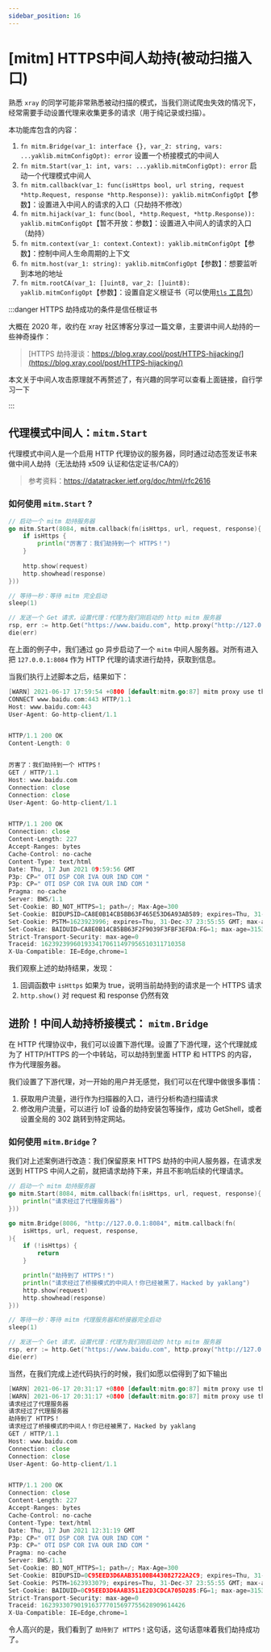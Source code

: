```yaml
---
sidebar_position: 16
---
```


# [mitm] HTTPS中间人劫持(被动扫描入口)

熟悉 `xray` 的同学可能非常熟悉被动扫描的模式，当我们测试爬虫失效的情况下，经常需要手动设置代理来收集更多的请求（用于纯记录或扫描）。

本功能库包含的内容：

1. `fn mitm.Bridge(var_1: interface {}, var_2: string, vars: ...yaklib.mitmConfigOpt): error` 设置一个桥接模式的中间人
1. `fn mitm.Start(var_1: int, vars: ...yaklib.mitmConfigOpt): error` 启动一个代理模式中间人
1. `fn mitm.callback(var_1: func(isHttps bool, url string, request *http.Request, response *http.Response)): yaklib.mitmConfigOpt`【参数】：设置进入中间人的请求的入口（只劫持不修改）
1. `fn mitm.hijack(var_1: func(bool, *http.Request, *http.Response)): yaklib.mitmConfigOpt`【暂不开放：参数】：设置进入中间人的请求的入口（劫持）
1. `fn mitm.context(var_1: context.Context): yaklib.mitmConfigOpt`【参数】：控制中间人生命周期的上下文
1. `fn mitm.host(var_1: string): yaklib.mitmConfigOpt`【参数】：想要监听到本地的地址
1. `fn mitm.rootCA(var_1: []uint8, var_2: []uint8): yaklib.mitmConfigOpt`【参数】：设置自定义根证书（可以使用[`tls` 工具包](./lib_tls)）

:::danger HTTPS 劫持成功的条件是信任根证书

大概在 2020 年，收约在 xray 社区博客分享过一篇文章，主要讲中间人劫持的一些神奇操作：

> [HTTPS 劫持漫谈：https://blog.xray.cool/post/HTTPS-hijacking/](https://blog.xray.cool/post/HTTPS-hijacking/)

本文关于中间人攻击原理就不再赘述了，有兴趣的同学可以查看上面链接，自行学习一下

:::

## 代理模式中间人：`mitm.Start`

代理模式中间人是一个启用 HTTP 代理协议的服务器，同时通过动态签发证书来做中间人劫持（无法劫持 x509 认证和估定证书/CA的）

> 参考资料：https://datatracker.ietf.org/doc/html/rfc2616

### 如何使用 `mitm.Start` ?

```go
// 启动一个 mitm 劫持服务器
go mitm.Start(8084, mitm.callback(fn(isHttps, url, request, response){
    if isHttps {
        println("厉害了：我们劫持到一个 HTTPS！")    
    }
    
    http.show(request)
    http.showhead(response)
}))

// 等待一秒：等待 mitm 完全启动
sleep(1)

// 发送一个 Get 请求，设置代理：代理为我们刚启动的 http mitm 服务器
rsp, err := http.Get("https://www.baidu.com", http.proxy("http://127.0.0.1:8084"))
die(err)
```

在上面的例子中，我们通过 go 异步启动了一个 `mitm` 中间人服务器。对所有进入把 `127.0.0.1:8084` 作为 HTTP 代理的请求进行劫持，获取到信息。 

当我们执行上述脚本之后，结果如下：

```go
[WARN] 2021-06-17 17:59:54 +0800 [default:mitm.go:87] mitm proxy use the default cert and key
CONNECT www.baidu.com:443 HTTP/1.1
Host: www.baidu.com:443
User-Agent: Go-http-client/1.1


HTTP/1.1 200 OK
Content-Length: 0


厉害了：我们劫持到一个 HTTPS！
GET / HTTP/1.1
Host: www.baidu.com
Connection: close
Connection: close
User-Agent: Go-http-client/1.1


HTTP/1.1 200 OK
Connection: close
Content-Length: 227
Accept-Ranges: bytes
Cache-Control: no-cache
Content-Type: text/html
Date: Thu, 17 Jun 2021 09:59:56 GMT
P3p: CP=" OTI DSP COR IVA OUR IND COM "
P3p: CP=" OTI DSP COR IVA OUR IND COM "
Pragma: no-cache
Server: BWS/1.1
Set-Cookie: BD_NOT_HTTPS=1; path=/; Max-Age=300
Set-Cookie: BIDUPSID=CA8E0B14CB5BB63F465E53D6A93AB589; expires=Thu, 31-Dec-37 23:55:55 GMT; max-age=2147483647; path=/; domain=.baidu.com
Set-Cookie: PSTM=1623923996; expires=Thu, 31-Dec-37 23:55:55 GMT; max-age=2147483647; path=/; domain=.baidu.com
Set-Cookie: BAIDUID=CA8E0B14CB5BB63F2F9039F3FBF3EFDA:FG=1; max-age=31536000; expires=Fri, 17-Jun-22 09:59:56 GMT; domain=.baidu.com; path=/; version=1; comment=bd
Strict-Transport-Security: max-age=0
Traceid: 1623923996019334170611497956510311710358
X-Ua-Compatible: IE=Edge,chrome=1


```

我们观察上述的劫持结果，发现：

1. 回调函数中 `isHttps` 如果为 true，说明当前劫持到的请求是一个 HTTPS 请求
1. `http.show()` 对 request 和 response 仍然有效

## 进阶！中间人劫持桥接模式： `mitm.Bridge` 

在 HTTP 代理协议中，我们可以设置下游代理。设置了下游代理，这个代理就成为了 HTTP/HTTPS 的一个中转站，可以劫持到里面 HTTP 和 HTTPS 的内容，作为代理服务器。

我们设置了下游代理，对一开始的用户并无感觉，我们可以在代理中做很多事情：

1. 获取用户流量，进行作为扫描器的入口，进行分析构造扫描请求
1. 修改用户流量，可以进行 IoT 设备的劫持安装包等操作，成功 GetShell，或者设置全局的 302 跳转到特定网站。

### 如何使用 `mitm.Bridge`？

我们对上述案例进行改造：我们保留原来 HTTPS 劫持的中间人服务器，在请求发送到 HTTPS 中间人之前，就把请求劫持下来，并且不影响后续的代理请求。

```go
// 启动一个 mitm 劫持服务器
go mitm.Start(8084, mitm.callback(fn(isHttps, url, request, response){
    println("请求经过了代理服务器")
}))

go mitm.Bridge(8086, "http://127.0.0.1:8084", mitm.callback(fn(
    isHttps, url, request, response,
){
    if (!isHttps) {
        return
    }

    println("劫持到了 HTTPS！")
    println("请求经过了桥接模式的中间人！你已经被黑了，Hacked by yaklang")
    http.show(request)
    http.showhead(response)
}))

// 等待一秒：等待 mitm 代理服务器和桥接器完全启动
sleep(1)

// 发送一个 Get 请求，设置代理：代理为我们刚启动的 http mitm 服务器
rsp, err := http.Get("https://www.baidu.com", http.proxy("http://127.0.0.1:8086"))
die(err)
```

当然，在我们完成上述代码执行的时候，我们如愿以偿得到了如下输出

```go
[WARN] 2021-06-17 20:31:17 +0800 [default:mitm.go:87] mitm proxy use the default cert and key
[WARN] 2021-06-17 20:31:17 +0800 [default:mitm.go:87] mitm proxy use the default cert and key
请求经过了代理服务器
请求经过了代理服务器
劫持到了 HTTPS！
请求经过了桥接模式的中间人！你已经被黑了，Hacked by yaklang
GET / HTTP/1.1
Host: www.baidu.com
Connection: close
Connection: close
User-Agent: Go-http-client/1.1


HTTP/1.1 200 OK
Connection: close
Content-Length: 227
Accept-Ranges: bytes
Cache-Control: no-cache
Content-Type: text/html
Date: Thu, 17 Jun 2021 12:31:19 GMT
P3p: CP=" OTI DSP COR IVA OUR IND COM "
P3p: CP=" OTI DSP COR IVA OUR IND COM "
Pragma: no-cache
Server: BWS/1.1
Set-Cookie: BD_NOT_HTTPS=1; path=/; Max-Age=300
Set-Cookie: BIDUPSID=0C95EED3D6AAB35100B443082722A2C9; expires=Thu, 31-Dec-37 23:55:55 GMT; max-age=2147483647; path=/; domain=.baidu.com
Set-Cookie: PSTM=1623933079; expires=Thu, 31-Dec-37 23:55:55 GMT; max-age=2147483647; path=/; domain=.baidu.com
Set-Cookie: BAIDUID=0C95EED3D6AAB3511E2D3CDCA705D285:FG=1; max-age=31536000; expires=Fri, 17-Jun-22 12:31:19 GMT; domain=.baidu.com; path=/; version=1; comment=bd
Strict-Transport-Security: max-age=0
Traceid: 1623933079019163777015697755628909614426
X-Ua-Compatible: IE=Edge,chrome=1


```

令人高兴的是，我们看到了 `劫持到了 HTTPS！`这句话，这句话意味着我们劫持成功了。